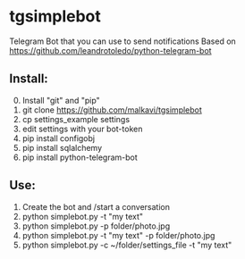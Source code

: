 # tgsimplebot
Telegram Bot that you can use to send notifications
Based on https://github.com/leandrotoledo/python-telegram-bot

## Install:
0. Install "git" and "pip"
1. git clone https://github.com/malkavi/tgsimplebot
2. cp settings_example settings
3. edit settings with your bot-token
4. pip install configobj
5. pip install sqlalchemy
6. pip install python-telegram-bot

## Use:
1. Create the bot and /start a conversation
2. python simplebot.py -t "my text"
3. python simplebot.py -p folder/photo.jpg
4. python simplebot.py -t "my text" -p folder/photo.jpg
5. python simplebot.py -c ~/folder/settings_file -t "my text"
